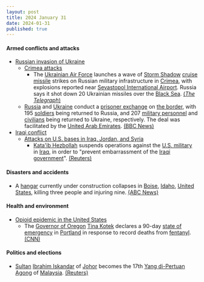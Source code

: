 ```yaml
---
layout: post
title: 2024 January 31
date: 2024-01-31
published: true
---
```



#### Armed conflicts and attacks

* [Russian invasion of Ukraine](https://en.wikipedia.org/wiki/Russian_invasion_of_Ukraine "Russian invasion of Ukraine")
  * [Crimea attacks](https://en.wikipedia.org/wiki/Crimea_attacks_%282022%E2%80%93present%29 "Crimea attacks (2022–present)")
    * The [Ukrainian Air Force](https://en.wikipedia.org/wiki/Ukrainian_Air_Force "Ukrainian Air Force") launches a wave of [Storm Shadow](https://en.wikipedia.org/wiki/Storm_Shadow "Storm Shadow") [cruise missile](https://en.wikipedia.org/wiki/Cruise_missile "Cruise missile") strikes on Russian military infrastructure in [Crimea](https://en.wikipedia.org/wiki/Crimea "Crimea"), with explosions reported near [Sevastopol International Airport](https://en.wikipedia.org/wiki/Sevastopol_International_Airport "Sevastopol International Airport"). Russia says it shot down 20 Ukrainian missiles over the [Black Sea](https://en.wikipedia.org/wiki/Black_Sea "Black Sea"). [(*The Telegraph*)](https://www.telegraph.co.uk/world-news/2024/01/31/ukraine-launches-storm-shadow-missile-attack-on-crimea/)
  * [Russia](https://en.wikipedia.org/wiki/Russia "Russia") and [Ukraine](https://en.wikipedia.org/wiki/Ukraine "Ukraine") conduct a [prisoner exchange](https://en.wikipedia.org/wiki/Prisoner_exchange "Prisoner exchange") on [the border](https://en.wikipedia.org/wiki/Russia%E2%80%93Ukraine_border "Russia–Ukraine border"), with 195 [soldiers](https://en.wikipedia.org/wiki/Russian_Armed_Forces "Russian Armed Forces") being returned to Russia, and 207 [military personnel](https://en.wikipedia.org/wiki/Armed_Forces_of_Ukraine "Armed Forces of Ukraine") and [civilians](https://en.wikipedia.org/wiki/Civilian "Civilian") being returned to Ukraine, respectively. The deal was facilitated by the [United Arab Emirates](https://en.wikipedia.org/wiki/United_Arab_Emirates "United Arab Emirates"). [(BBC News)](https://www.bbc.co.uk/news/world-europe-68156442)
* [Iraqi conflict](https://en.wikipedia.org/wiki/Iraqi_conflict "Iraqi conflict")
  * [Attacks on U.S. bases in Iraq, Jordan, and Syria](https://en.wikipedia.org/wiki/Attacks_on_U.S._bases_in_Iraq%2C_Jordan%2C_and_Syria_%282023%E2%80%93present%29 "Attacks on U.S. bases in Iraq, Jordan, and Syria (2023–present)")
    * [Kata'ib Hezbollah](https://en.wikipedia.org/wiki/Kata%27ib_Hezbollah "Kata'ib Hezbollah") suspends operations against the [U.S. military](https://en.wikipedia.org/wiki/United_States_Armed_Forces "United States Armed Forces") in [Iraq](https://en.wikipedia.org/wiki/Iraq "Iraq"), in order to "prevent embarrassment of the [Iraqi government](https://en.wikipedia.org/wiki/Federal_government_of_Iraq "Federal government of Iraq")". [(Reuters)](https://www.reuters.com/world/middle-east/iraqs-kataib-hezbollah-suspends-military-operations-us-forces-statement-2024-01-30/)

#### Disasters and accidents

* A [hangar](https://en.wikipedia.org/wiki/Hangar "Hangar") currently under construction collapses in [Boise](https://en.wikipedia.org/wiki/Boise "Boise"), [Idaho](https://en.wikipedia.org/wiki/Idaho "Idaho"), [United States](https://en.wikipedia.org/wiki/United_States "United States"), killing three people and injuring nine. [(ABC News)](https://abcnews.go.com/US/12-injured-boise-building-collapse-airport/story?id=106849154)

#### Health and environment

* [Opioid epidemic in the United States](https://en.wikipedia.org/wiki/Opioid_epidemic_in_the_United_States "Opioid epidemic in the United States")
  * The [Governor of Oregon](https://en.wikipedia.org/wiki/Governor_of_Oregon "Governor of Oregon") [Tina Kotek](https://en.wikipedia.org/wiki/Tina_Kotek "Tina Kotek") declares a 90-day [state of emergency](https://en.wikipedia.org/wiki/State_of_emergency "State of emergency") in [Portland](https://en.wikipedia.org/wiki/Portland%2C_Oregon "Portland, Oregon") in response to record deaths from [fentanyl](https://en.wikipedia.org/wiki/Fentanyl "Fentanyl"). [(CNN)](https://edition.cnn.com/2024/01/31/us/fentanyl-crisis-portland-state-of-emergency/index.html)

#### Politics and elections

* [Sultan](https://en.wikipedia.org/wiki/Sultan_of_Johor "Sultan of Johor") [Ibrahim Iskandar](https://en.wikipedia.org/wiki/Ibrahim_Iskandar_of_Johor "Ibrahim Iskandar of Johor") of [Johor](https://en.wikipedia.org/wiki/Johor "Johor") becomes the 17th [Yang di-Pertuan Agong](https://en.wikipedia.org/wiki/Yang_di-Pertuan_Agong "Yang di-Pertuan Agong") of [Malaysia](https://en.wikipedia.org/wiki/Malaysia "Malaysia"). [(Reuters)](https://www.reuters.com/world/asia-pacific/malaysia-installs-sultan-ibrahim-johor-state-new-king-2024-01-31/)
